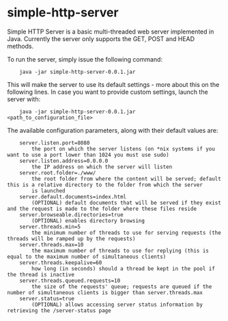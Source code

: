 simple-http-server
==================

Simple HTTP Server is a basic multi-threaded web server implemented in Java. Currently the server only supports the GET, POST and HEAD
methods.

To run the server, simply issue the following command:

        java -jar simple-http-server-0.0.1.jar

This will make the server to use its default settings - more about this on the following lines. In case you want to provide custom settings,
launch the server with:

        java -jar simple-http-server-0.0.1.jar <path_to_configuration_file>
    

The available configuration parameters, along with their default values are:

        server.listen.port=8080
            the port on which the server listens (on *nix systems if you want to use a port lower than 1024 you must use sudo)
        server.listen.address=0.0.0.0
            the IP address on which the server will listen
        server.root.folder=./www/
            the root folder from where the content will be served; default this is a relative directory to the folder from which the server
            is launched
        server.default.documents=index.html
            (OPTIONAL) default documents that will be served if they exist and the request is made to the folder where these files reside
        server.browseable.directories=true
            (OPTIONAL) enables directory browsing
        server.threads.min=5
            the minimum number of threads to use for serving requests (the threads will be ramped up by the requests)
        server.threads.max=10
            the maximum number of threads to use for replying (this is equal to the maximum number of simultaneous clients)
        server.threads.keepalive=60
            how long (in seconds) should a thread be kept in the pool if the thread is inactive
        server.threads.queued.requests=10
            the size of the requests' queue; requests are queued if the number of simultaneous clients is bigger than server.threads.max
        server.status=true
            (OPTIONAL) allows accessing server status information by retrieving the /server-status page
